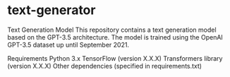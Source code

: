 # text-generator
Text Generation Model
This repository contains a text generation model based on the GPT-3.5 architecture. The model is trained using the OpenAI GPT-3.5 dataset up until September 2021.

Requirements
Python 3.x
TensorFlow (version X.X.X)
Transformers library (version X.X.X)
Other dependencies (specified in requirements.txt)
